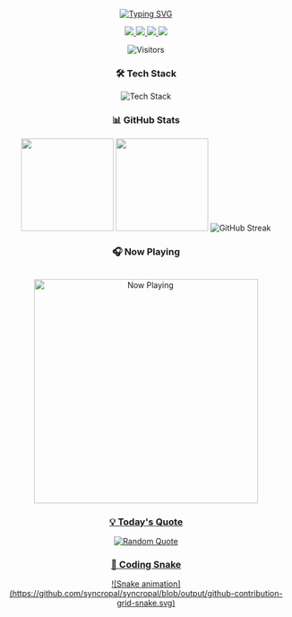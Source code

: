 <div align="center">
  
  <!-- Animated Header -->
  [![Typing SVG](https://readme-typing-svg.demolab.com?font=Fira+Code&weight=600&size=26&duration=3000&pause=1000&color=38F7D6&width=550&lines=Welcome+Hero!+👋;I'm+Tripal+Bayalkoti;Full-Stack+Developer;From+DHI,+Nepal)](https://git.io/typing-svg)

  <!-- Badges -->
  <p>
    <a href="https://linkedin.com/in/tripal-bayalkoti-52b582338/">
      <img src="https://img.shields.io/badge/-LinkedIn-0077B5?style=for-the-badge&logo=linkedin&logoColor=white">
    </a>
    <a href="https://Instagram.com/tripal_ezyy69">
      <img src="https://img.shields.io/badge/-Twitter-1DA1F2?style=for-the-badge&logo=twitter&logoColor=white">
    </a>
    <a href="mailto:Syncrobyte7@gmail.com">
      <img src="https://img.shields.io/badge/-Email-D14836?style=for-the-badge&logo=gmail&logoColor=white">
    </a>
    <a href="https://syncropal.github.io/Tripalstack/">
      <img src="https://img.shields.io/badge/-Portfolio-FF7139?style=for-the-badge&logo=vercel&logoColor=white">
    </a>
  </p>

  <!-- Visitor Counter -->
  <img src="https://visitor-badge.laobi.icu/badge?page_id=syncropal.syncropal" alt="Visitors">

  <!-- Tech Stack -->
  <h3>🛠 Tech Stack</h3>
  <img src="https://skillicons.dev/icons?i=js,react,nodejs,py,java,aws,figma,tailwind&perline=6" alt="Tech Stack" />

  <!-- Stats Cards -->
  <h3>📊 GitHub Stats</h3>
  <img height="165em" src="https://github-readme-stats.vercel.app/api?username=syncropal&show_icons=true&theme=radical&count_private=true&include_all_commits=true" />
  <img height="165em" src="https://github-readme-stats.vercel.app/api/top-langs/?username=syncropal&layout=compact&theme=radical&langs_count=8" />

  <!-- Streak Stats -->
  <img src="https://streak-stats.demolab.com?user=syncropal&theme=radical&date_format=j%20M%5B%20Y%5D" alt="GitHub Streak" />

  <!-- Spotify - The Weeknd "Pray For Me" -->
  <h3>🎧 Now Playing</h3>
  <br>
  <a href="https://open.spotify.com/track/6H6kMywg4L0Y3lSmlf7kIX">
  <img src="https://spotify-github-readme.vercel.app/api/spotify?theme=novatorem" alt="Now Playing" width="400">
  <br>
  <!-- Quote -->
  <h3>💡 Today's Quote</h3>
  <img src="https://quotes-github-readme.vercel.app/api?type=horizontal&theme=radical" alt="Random Quote">

  <!-- Snake Game -->
  <h3>🐍 Coding Snake</h3>
  ![Snake animation](https://github.com/syncropal/syncropal/blob/output/github-contribution-grid-snake.svg)
</div>
